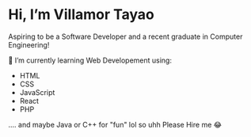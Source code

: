 # Hi, I’m Villamor Tayao
Aspiring to be a Software Developer and a recent graduate in Computer Engineering!

🌱 I’m currently learning Web Developement using:
- HTML
- CSS
- JavaScript
- React
- PHP

.... and maybe Java or C++ for "fun" lol
so uhh Please Hire me 😂


<!---
VillamorTayao/VillamorTayao is a ✨ special ✨ repository because its `README.md` (this file) appears on your GitHub profile.
You can click the Preview link to take a look at your changes.
--->
